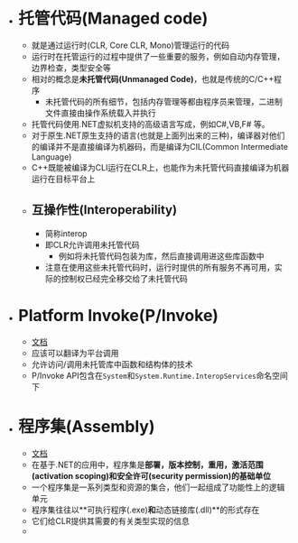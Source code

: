 - # 托管代码(Managed code)
	- 就是通过运行时(CLR, Core CLR, Mono)管理运行的代码
	- 运行时在托管运行的过程中提供了一些重要的服务，例如自动内存管理，边界检查，类型安全等
	- 相对的概念是**未托管代码(Unmanaged Code)**，也就是传统的C/C++程序
		- 未托管代码的所有细节，包括内存管理等都由程序员来管理，二进制文件直接由操作系统载入并执行
	- 托管代码使用.NET虚拟机支持的高级语言写成，例如C#,VB,F# 等。
	- 对于原生.NET原生支持的语言(也就是上面列出来的三种)，编译器对他们的编译并不是直接编译为机器码，而是编译为CIL(Common Intermediate Language)
	- C++既能被编译为CLI运行在CLR上，也能作为未托管代码直接编译为机器运行在目标平台上
	- ## 互操作性(Interoperability)
		- 简称interop
		- 即CLR允许调用未托管代码
			- 例如将未托管代码包装为库，然后直接调用进这些库函数中
		- 注意在使用这些未托管代码时，运行时提供的所有服务不再可用，实际的控制权已经完全移交给了未托管代码
- # Platform Invoke(P/Invoke)
	- [文档](https://learn.microsoft.com/en-us/dotnet/standard/native-interop/pinvoke)
	- 应该可以翻译为平台调用
	- 允许访问/调用未托管库中函数和结构体的技术
	- P/Invoke API包含在``System``和``System.Runtime.InteropServices``命名空间下
- # 程序集(Assembly)
	- [文档](https://learn.microsoft.com/en-us/dotnet/standard/assembly/)
	- 在基于.NET的应用中，程序集是**部署，版本控制，重用，激活范围(activation scoping)和安全许可(security permission)的基础单位**
	- 一个程序集是一系列类型和资源的集合，他们一起组成了功能性上的逻辑单元
	- 程序集往往以**可执行程序(.exe)**和**动态链接库(.dll)**的形式存在
	- 它们给CLR提供其需要的有关类型实现的信息
	-